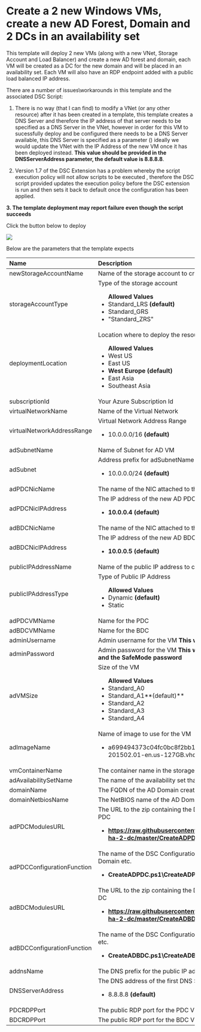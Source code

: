 # Create a 2 new Windows VMs, create a new AD Forest, Domain and 2 DCs in an availability set

This template will deploy 2 new VMs (along with a new VNet, Storage Account and Load Balancer) and create a new  AD forest and domain, each VM will be created as a DC for the new domain and will be placed in an availability set. Each VM will also have an RDP endpoint added with a public load balanced IP address.

There are a number of issues\workarounds in this template and the associated DSC Script:

1. There is no way (that I can find) to modify a VNet (or any other resource) after it has been created in a template, this template creates a DNS Server and therefore the IP address of that server needs to be specified as a DNS Server in the VNet, however in order for this VM to sucessfully deploy and be configured there needs to be a DNS Server available, this DNS Server is specified as a parameter () ideally we would update the VNet with the IP Address of the new VM once it has been deployed instead. **This value should be provided in the DNSServerAddress parameter, the default value is 8.8.8.8**.

2. Version 1.7 of the DSC Extension has a problem whereby the script execution policy will not allow scripts to be executed , therefore the DSC script provided updates the execution policy before the DSC extension is run and then sets it back to default once the configuration has been applied.

**3. The template deployment may report failure even though the script succeeds**


Click the button below to deploy

<a href="https://azuredeploy.net" target="_blank">
    <img src="http://azuredeploy.net/deploybutton.png"/>
</a>

Below are the parameters that the template expects

| Name   | Description    |
|:--- |:---|
| newStorageAccountName    | Name of the storage account to create    |
| storageAccountType      | Type of the storage account <br> <ul>**Allowed Values**<li>Standard_LRS **(default)**</li><li>Standard_GRS</li><li>"Standard_ZRS"</li></ul> |
| deploymentLocation  | Location where to deploy the resource <br><ul>**Allowed Values**<li>West US</li><li>East US</li><li>**West Europe (default)**</li><li>East Asia</li><li>Southeast Asia</li>|
| subscriptionId | Your Azure Subscription Id |
| virtualNetworkName | Name of the Virtual Network |
| virtualNetworkAddressRange | Virtual Network Address Range <br> <ul><li>10.0.0.0/16 **(default)**</li></ul> |
| adSubnetName | Name of Subnet for AD VM  |
| adSubnet | Address prefix for adSubnetName <br> <ul><li>10.0.0.0/24 **(default)**</li></ul> |
| adPDCNicName | The name of the NIC attached to the new PDC |
| adPDCNicIPAddress | The IP address of the new AD PDC  <br> <ul><li>**10.0.0.4 (default)**</li></ul> |
| adBDCNicName | The name of the NIC attached to the new BDC |
| adBDCNicIPAddress | The IP address of the new AD BDC  <br> <ul><li>**10.0.0.5 (default)**</li></ul> |
| publicIPAddressName | Name of the public IP address to create |
| publicIPAddressType | Type of Public IP Address <br> <ul>**Allowed Values**<li>Dynamic **(default)**</li><li>Static</li></ul>|
| adPDCVMName | Name for the PDC |
| adBDCVMName | Name for the BDC |
| adminUsername | Admin username for the VM **This will also be used as the domain admin user name**|
| adminPassword | Admin password for the VM **This will also be used as the domain admin password and the SafeMode password** |
| adVMSize | Size of the VM <br> <ul>**Allowed Values**<li>Standard_A0 </li><li>Standard_A1**(default)**</li><li>Standard_A2</li><li>Standard_A3</li><li>Standard_A4</li></ul>|
| adImageName | Name of image to use for the VM <br> <ul><li>a699494373c04fc0bc8f2bb1389d6106__Windows-Server-2012-Datacenter-201502.01-en.us-127GB.vhd **(default)**</li></ul>|
| vmContainerName | The container name in the storage account where VM disks are stored|
| adAvailabilitySetName | The name of the availability set that the AD VM is created in|
| domainName | The FQDN of the AD Domain created |
| domainNetbiosName | The NetBIOS name of the AD Domain created |
| adPDCModulesURL |The URL to the zip containing the DSC package that creates and installs AD and the PDC <br> <ul> <li>**https://raw.githubusercontent.com/simongdavies/activedirectorynewdomain-ha-2-dc/master/CreateADPDC.ps1.zip (default)**</li></ul>|
| adPDCConfigurationFunction | The name of the DSC Configuration Function that configures the VM , creates the AD Domain etc.<br> <ul> <li>**CreateADPDC.ps1\\CreateADPDC(default)** </li></ul> |
| adBDCModulesURL |The URL to the zip containing the DSC package that creates and installs the second DC <br> <ul> <li>**https://raw.githubusercontent.com/simongdavies/activedirectorynewdomain-ha-2-dc/master/CreateADBDC.ps1.zip (default)**</li></ul>|
| adBDCConfigurationFunction | The name of the DSC Configuration Function that configures the VM , creates the DC etc.<br> <ul> <li>**CreateADBDC.ps1\\CreateADBDC(default)** </li></ul> |
| addnsName | The DNS prefix for the public IP address used by the Load Balancer |
| DNSServerAddress | The DNS address of the first DNS Server used by the VNET <br> <ul><li>8.8.8.8 **(default)**</li></ul>|
| PDCRDPPort | The public RDP port for the PDC VM |
| BDCRDPPort | The public RDP port for the BDC VM |

